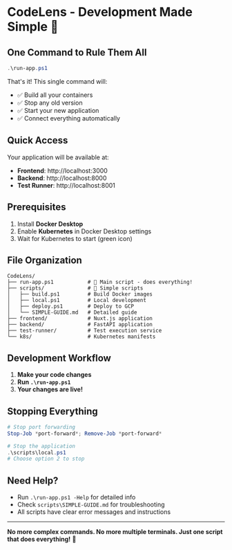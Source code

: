 # CodeLens - Development Made Simple 🚀

## One Command to Rule Them All

```powershell
.\run-app.ps1
```

That's it! This single command will:

- ✅ Build all your containers
- ✅ Stop any old version
- ✅ Start your new application
- ✅ Connect everything automatically

## Quick Access

Your application will be available at:

- **Frontend**: http://localhost:3000
- **Backend**: http://localhost:8000
- **Test Runner**: http://localhost:8001

## Prerequisites

1. Install **Docker Desktop**
2. Enable **Kubernetes** in Docker Desktop settings
3. Wait for Kubernetes to start (green icon)

## File Organization

```
CodeLens/
├── run-app.ps1           # 🚀 Main script - does everything!
├── scripts/              # 📁 Simple scripts
│   ├── build.ps1         # Build Docker images
│   ├── local.ps1         # Local development
│   ├── deploy.ps1        # Deploy to GCP
│   └── SIMPLE-GUIDE.md   # Detailed guide
├── frontend/             # Nuxt.js application
├── backend/              # FastAPI application
├── test-runner/          # Test execution service
└── k8s/                  # Kubernetes manifests
```

## Development Workflow

1. **Make your code changes**
2. **Run `.\run-app.ps1`**
3. **Your changes are live!**

## Stopping Everything

```powershell
# Stop port forwarding
Stop-Job *port-forward*; Remove-Job *port-forward*

# Stop the application
.\scripts\local.ps1
# Choose option 2 to stop
```

## Need Help?

- Run `.\run-app.ps1 -Help` for detailed info
- Check `scripts\SIMPLE-GUIDE.md` for troubleshooting
- All scripts have clear error messages and instructions

---

**No more complex commands. No more multiple terminals. Just one script that does everything!** 🎉
